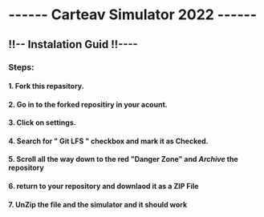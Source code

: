 # ------ Carteav Simulator 2022 ------ 

## !!-- Instalation Guid !!---- 

### Steps:

#### 1. Fork this repasitory.
#### 2. Go in to the forked repositiry in your acount. 
#### 3. Click on settings.
#### 4. Search for " Git LFS " checkbox and mark it as Checked.
#### 5. Scroll all the way down to the red "Danger Zone" and *Archive* the repository
#### 6. return to your repository and downlaod it as a ZIP File 
#### 7. UnZip the file and the simulator and it should work 
